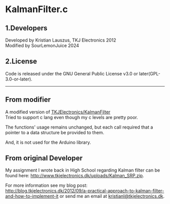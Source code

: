# KalmanFilter.c

## 1.Developers

Developed by Kristian Lauszus, TKJ Electronics 2012\
Modified by SourLemonJuice 2024

## 2.License

Code is released under the GNU General Public License v3.0 or later(GPL-3.0-or-later).

---

## From modifier

A modified version of [TKJElectronics/KalmanFilter](https://github.com/TKJElectronics/KalmanFilter)\
Tried to support c lang even though my c levels are pretty poor.

The functions' usage remains unchanged, but each call required that a pointer to a data structure be provided to them.

And, it is not used for the Arduino library.

## From original Developer

My assignment I wrote back in High School regarding Kalman filter can be found here: <http://www.tkjelectronics.dk/uploads/Kalman_SRP.zip>.

For more information see my blog post: <http://blog.tkjelectronics.dk/2012/09/a-practical-approach-to-kalman-filter-and-how-to-implement-it> or send me an email at <kristianl@tkjelectronics.dk>.
